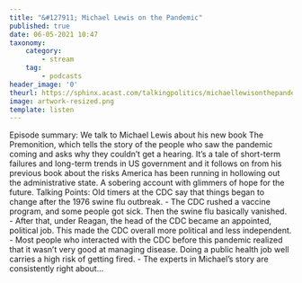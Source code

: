 ```yaml
---
title: "&#127911; Michael Lewis on the Pandemic"
published: true
date: 06-05-2021 10:47
taxonomy:
    category:
        - stream
    tag:
        - podcasts
header_image: '0'
theurl: https://sphinx.acast.com/talkingpolitics/michaellewisonthepandemic/media.mp3?tk=eyJ0ayI6ImRlZmF1bHQiLCJhZHMiOnRydWUsInNwb25zIjp0cnVlLCJpbiI6Imh0dHBzOi8vYXRlYW0tcGVnYXN1cy1hc3NldHMtYnVja2V0LXByb2QuczMuZXUtd2VzdC0xLmFtYXpvbmF3cy5jb20vOWEwM2ZlOWUtMWZmMC00ZGNjLWIzZjYtNTBiZDFmMDE2ZWE0L2F1ZGlvL3B1YmxpY2ludHJvLWttM212MTR1LWZpbmFsX3RwX25ld19tZXNzYWdlX2Zvcl9taXhpbmcubXAzIiwic3RhdHVzIjoicHVibGljIn0=&sig=9RlGjH2awL4Znz6S0wU8h5tqzfjunx8MCBv11n38q7w
image: artwork-resized.png
template: listen
--- 
```

Episode summary: We talk to Michael Lewis about his new book The Premonition, which tells the story of the people who saw the pandemic coming and asks why they couldn’t get a hearing. It’s a tale of short-term failures and long-term trends in US government and it follows on from his previous book about the risks America has been running in hollowing out the administrative state. A sobering account with glimmers of hope for the future. Talking Points: Old timers at the CDC say that things began to change after the 1976 swine flu outbreak. - The CDC rushed a vaccine program, and some people got sick. Then the swine flu basically vanished. - After that, under Reagan, the head of the CDC became an appointed, political job. This made the CDC overall more political and less independent. - Most people who interacted with the CDC before this pandemic realized that it wasn’t very good at managing disease. Doing a public health job well carries a high risk of getting fired. - The experts in Michael’s story are consistently right about…
